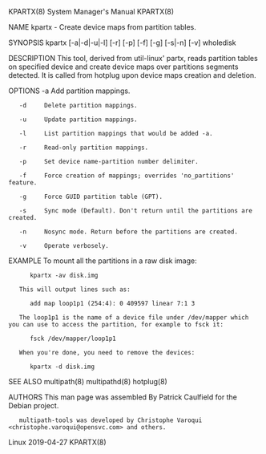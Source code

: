 KPARTX(8)							    System Manager's Manual							     KPARTX(8)

NAME
       kpartx - Create device maps from partition tables.

SYNOPSIS
       kpartx [-a|-d|-u|-l] [-r] [-p] [-f] [-g] [-s|-n] [-v] wholedisk

DESCRIPTION
       This  tool,  derived from util-linux' partx, reads partition tables on specified device and create device maps over partitions segments detected. It is
       called from hotplug upon device maps creation and deletion.

OPTIONS
       -a     Add partition mappings.

       -d     Delete partition mappings.

       -u     Update partition mappings.

       -l     List partition mappings that would be added -a.

       -r     Read-only partition mappings.

       -p     Set device name-partition number delimiter.

       -f     Force creation of mappings; overrides 'no_partitions' feature.

       -g     Force GUID partition table (GPT).

       -s     Sync mode (Default). Don't return until the partitions are created.

       -n     Nosync mode. Return before the partitions are created.

       -v     Operate verbosely.

EXAMPLE
       To mount all the partitions in a raw disk image:

	      kpartx -av disk.img

       This will output lines such as:

	      add map loop1p1 (254:4): 0 409597 linear 7:1 3

       The loop1p1 is the name of a device file under /dev/mapper which you can use to access the partition, for example to fsck it:

	      fsck /dev/mapper/loop1p1

       When you're done, you need to remove the devices:

	      kpartx -d disk.img

SEE ALSO
       multipath(8) multipathd(8) hotplug(8)

AUTHORS
       This man page was assembled By Patrick Caulfield for the Debian project.

       multipath-tools was developed by Christophe Varoqui <christophe.varoqui@opensvc.com> and others.

Linux									  2019-04-27								     KPARTX(8)
